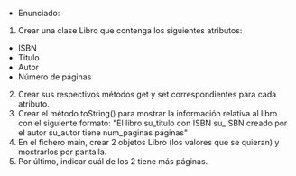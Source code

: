 - Enunciado:

1. Crear una clase Libro que contenga los siguientes atributos:
- ISBN
- Titulo
- Autor
- Número de páginas
2. Crear sus respectivos métodos get y set correspondientes para cada atributo.
3. Crear el método toString() para mostrar la información relativa al libro con el siguiente formato:
  "El libro su_titulo con ISBN su_ISBN creado por el autor su_autor tiene num_paginas páginas"
4. En el fichero main, crear 2 objetos Libro (los valores que se quieran) y mostrarlos por pantalla.
5. Por último, indicar cuál de los 2 tiene más páginas.
